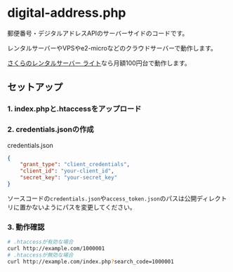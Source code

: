 # digital-address.php

郵便番号・デジタルアドレスAPIのサーバーサイドのコードです。

レンタルサーバーやVPSやe2-microなどのクラウドサーバーで動作します。

[さくらのレンタルサーバー ライト](https://rs.sakura.ad.jp/plan/)なら月額100円台で動作します。

## セットアップ

### 1. index.phpと.htaccessをアップロード

### 2. credentials.jsonの作成

credentials.json
```json
{
    "grant_type": "client_credentials",
    "client_id": "your-client_id",
    "secret_key": "your-secret_key"
}
```

ソースコードの`credentials.json`や`access_token.json`のパスは公開ディレクトリに置かないようにパスを変更してください。

### 3. 動作確認

```bash
# .htaccessが有効な場合
curl http://example.com/1000001
# .htaccessが無効な場合
curl http://example.com/index.php?search_code=1000001
```
